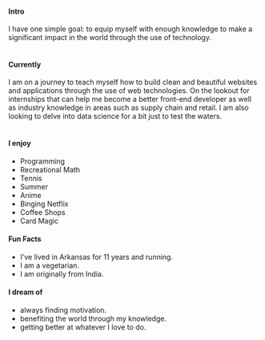 
#### Intro
I have one simple goal: to equip myself with enough knowledge to make a significant impact in the world through the use of technology.  
<br>
#### Currently
I am on a journey to teach myself how to build clean and beautiful websites and applications through the use of web technologies. On the lookout for internships that can help me become a better front-end developer as well as industry knowledge in areas such as supply chain and retail. I am also looking to delve into data science for a bit just to test the waters.
<br><br>

#### I enjoy
- Programming
- Recreational Math
- Tennis
- Summer
- Anime
- Binging Netflix
- Coffee Shops
- Card Magic

#### Fun Facts

- I've lived in Arkansas for 11 years and running.
- I am a vegetarian. 
- I am originally from India.

#### I dream of
- always finding motivation.
- benefiting the world through my knowledge.
- getting better at whatever I love to do.
